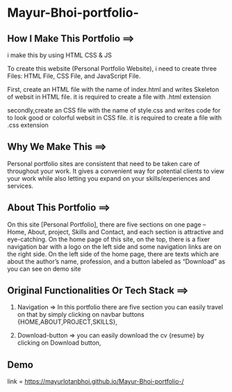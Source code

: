 # Mayur-Bhoi-portfolio-

## How I Make This Portfolio ==>
i make this by using HTML CSS & JS

To create this website (Personal Portfolio Website), i need to create three Files: HTML File, CSS File, and JavaScript File.

First, create an HTML file with the name of index.html and writes Skeleton of websit in HTML file. it is required to create a file with .html extension

secondly,create an CSS file with the name of style.css and writes code for to look good or colorful websit in CSS file. it is required to create a file with .css extension

## Why We Make This ==>
Personal portfolio sites are consistent that need to be taken care of throughout your work. It gives a convenient way for potential clients to view your work while also letting you expand on your skills/experiences and services.

## About This Portfolio ==>
On this site [Personal Portfolio], there are five sections on one page – Home, About, project, Skills and Contact, and each section is attractive and eye-catching. On the home page of this site, on the top, there is a fixer navigation bar with a logo on the left side and some navigation links are on the right side. On the left side of the home page, there are texts which are about the author’s name, profession, and a button labeled as “Download” as you can see on demo site

## Original Functionalities Or Tech Stack ==>
 1) Navigation => In this portfolio there are five section you can easily travel on that by simply clicking on navbar buttons {HOME,ABOUT,PROJECT,SKILLS},

2) Download-button => you can easily download the cv {resume} by clicking on Download button,


## Demo
link = https://mayurlotanbhoi.github.io/Mayur-Bhoi-portfolio-/

